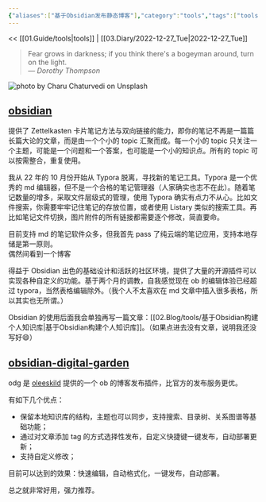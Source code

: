 ```yaml
---
{"aliases":["基于Obsidian发布静态博客"],"category":"tools","tags":["tools","obsidian","digital garden"],"status":"publish","link":"NA","date created":"2022-12-27 Tue 23:02:54","date modified":"2023-01-03 Tue 19:11:03","dg-publish":true,"permalink":"/02-blog/tools/obsidian/","dgPassFrontmatter":true}
---
```



<< [[01.Guide/tools\|tools]] | [[03.Diary/2022-12-27_Tue\|2022-12-27_Tue]]

> Fear grows in darkness; if you think there's a bogeyman around, turn on the light.  
> — <cite>Dorothy Thompson</cite>

![photo by Charu Chaturvedi on Unsplash](https://images.unsplash.com/photo-1533253807400-53e0830db407?crop=entropy&cs=tinysrgb&fm=jpg&ixid=MnwzNjM5Nzd8MHwxfHJhbmRvbXx8fHx8fHx8fDE2NzIxNTMzOTM&ixlib=rb-4.0.3&q=80&w=200&h=200)

## [obsidian](https://obsidian.md)

提供了 Zettelkasten 卡片笔记方法与双向链接的能力，即你的笔记不再是一篇篇长篇大论的文章，而是由一个个小的 topic 汇聚而成。每一个小的 topic 只关注一个主题，可能是一个问题和一个答案，也可能是一个小的知识点。所有的 topic 可以按需整合，重复使用。

我从 22 年的 10 月份开始从 Typora 脱离，寻找新的笔记工具。Typora 是一个优秀的 md 编辑器，但不是一个合格的笔记管理器（人家确实也志不在此）。随着笔记数量的增多，采取文件层级式的管理，使用 Typora 确实有点力不从心。比如文件搜索，你需要牢牢记住笔记的存放位置，或者使用 Listary 类似的搜索工具。再比如笔记文件切换，图片附件的所有链接都需要逐个修改，简直要命。

目前支持 md 的笔记软件众多，但我首先 pass 了纯云端的笔记应用，支持本地存储是第一原则。  
偶然间看到一个博客

得益于 Obsidian 出色的基础设计和活跃的社区环境，提供了大量的开源插件可以实现各种自定义的功能。基于两个月的调教，自我感觉现在 ob 的编辑体验已经超过 typora，当然表格编辑除外。（我个人不太喜欢在 md 文章中插入很多表格，所以其实也无所谓。）

Obsidian 的使用后面我会单独再写一篇文章：[[02.Blog/tools/基于Obsidian构建个人知识库\|基于Obsidian构建个人知识库]]。（如果点进去没有文章，说明我还没写好😄）

## [obsidian-digital-garden](https://github.com/oleeskild/obsidian-digital-garden)

odg 是 [oleeskild](https://github.com/oleeskild) 提供的一个 ob 的博客发布插件，比官方的发布服务更优。

有如下几个优点：
- 保留本地知识库的结构，主题也可以同步，支持搜索、目录树、关系图谱等基础功能；
- 通过对文章添加 tag 的方式选择性发布，自定义快捷键一键发布，自动部署更新；
- 支持自定义修改；


目前可以达到的效果：快速编辑，自动格式化，一键发布，自动部署。

总之就非常好用，强力推荐。
